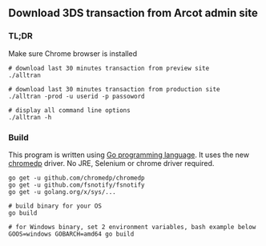 ## Download 3DS transaction from Arcot admin site

### TL;DR

Make sure Chrome browser is installed

```
# download last 30 minutes transaction from preview site
./alltran

# download last 30 minutes transaction from production site
./alltran -prod -u userid -p passoword

# display all command line options
./alltran -h
```

### Build
This program is written using [Go programming language](http://golang.org). It uses the new [chromedp](https://github.com/chromedp/chromedp) driver. No JRE, Selenium or chrome driver required.

```
go get -u github.com/chromedp/chromedp
go get -u github.com/fsnotify/fsnotify
go get -u golang.org/x/sys/...

# build binary for your OS
go build

# for Windows binary, set 2 environment variables, bash example below
GOOS=windows GOBARCH=amd64 go build

```
